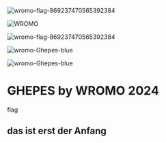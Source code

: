 <html prefix="og: https://ogp.me/ns#">
<head>
<meta property="og:title" content="Ghepes by Wromo" />
<meta property="og:url" content="https://github.com/Ghepes/mp4wromo/edit/main/README.md/" />
<meta property="og:image" content="https://github.com/Ghepes/mp4wromo/assets/39159631/4cda6472-b018-41a6-8e7b-b4e55bdb777d/" />
</head>


![wromo-flag-869237470565392384](https://github.com/Ghepes/mp4wromo/assets/39159631/3e619918-34b8-481d-8949-59272dafbd03)

![WROMO](https://img.shields.io/discord/869237470565392384?label=wromo)

![wromo-flag-869237470565392384](https://img.shields.io/discord/869237470565392384?label=STUDIO%20WROMO%202024)


![wromo-Ghepes-blue](https://github.com/Ghepes/mp4wromo/assets/39159631/4cda6472-b018-41a6-8e7b-b4e55bdb777d)




![wromo-Ghepes-blue](https://github.com/Ghepes/mp4wromo/assets/39159631/4cda6472-b018-41a6-8e7b-b4e55bdb777d)


# GHEPES by WROMO 2024 
flag

## das ist erst der Anfang
</html>
